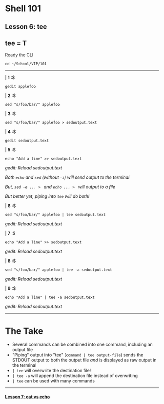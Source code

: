 # Shell 101
## Lesson 6: tee
## tee = T

Ready the CLI

`cd ~/School/VIP/101`

___

| **1** :$

```console
gedit applefoo
```

| **2** :$

```console
sed "s/foo/bar/" applefoo
```

| **3** :$

```console
sed "s/foo/bar/" applefoo > sedoutput.text
```

| **4** :$

```console
gedit sedoutput.text
```

| **5** :$

```console
echo "Add a line" >> sedoutput.text
```

*gedit: Reload sedoutput.text*

*Both `echo` and `sed` (without `-i`) will send output to the terminal*

*But, `sed -e ... > ` and `echo ... > ` will output to a file*

*But better yet, piping into `tee` will do both!*

| **6** :$

```console
sed "s/foo/bar/" applefoo | tee sedoutput.text
```

*gedit: Reload sedoutput.text*

| **7** :$

```console
echo "Add a line" >> sedoutput.text
```

*gedit: Reload sedoutput.text*

| **8** :$

```console
sed "s/foo/bar/" applefoo | tee -a sedoutput.text
```

*gedit: Reload sedoutput.text*

| **9** :$

```console
echo "Add a line" | tee -a sedoutput.text
```

*gedit: Reload sedoutput.text*

___

# The Take

- Several commands can be combined into one command, including an output file
- "Piping" output into "tee" (`command | tee output-file`) sends the STDOUT output to both the output file *and* is displayed as raw output in the terminal
- `| tee` will overwrite the destination file!
- `| tee -a` will append the destination file instead of overwriting
- `| tee` can be used with many commands

___

#### [Lesson 7: cat vs echo](https://github.com/inkVerb/vip/blob/master/101/Lesson-07.md)
